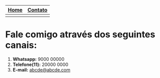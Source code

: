 |  [ Home](https://sarah-m-s.github.io)   | [ Contato](https://sarah-m-s.github.io/sobre/contato) |
| ----------- | ----------- |
|  | |



# Fale comigo através dos seguintes canais:




1. **Whatsapp:** 9000 00000
2. **Telefone(11):** 20000 0000
3. **E-mail:** abcde@abcde.com
